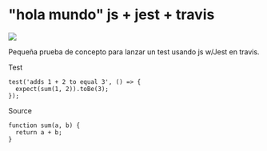# "hola mundo" js + jest + travis
![](https://travis-ci.com/vicboma1/hola-mundo-testing-js-jest.svg?branch=master)

Pequeña prueba de concepto para lanzar un test usando js w/Jest en travis.

Test
```
test('adds 1 + 2 to equal 3', () => {
  expect(sum(1, 2)).toBe(3);
});
```

Source
```
function sum(a, b) {
  return a + b;
}
```
